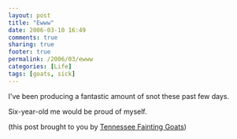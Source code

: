 ```yaml
---
layout: post
title: "Ewww"
date: 2006-03-10 16:49
comments: true
sharing: true
footer: true
permalink: /2006/03/ewww
categories: [Life]
tags: [goats, sick]
---
```

I've been producing a fantastic amount of snot these past few days.

Six-year-old me would be proud of myself.

(this post brought to you by <a href="http://www.qarxis.com/Fainting_Goats">Tennessee Fainting Goats</a>)
